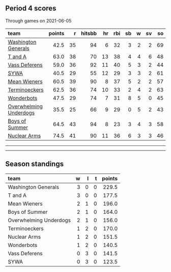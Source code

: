 

## Period 4 scores

Through games on 2021-06-05


|team                                              | points|  r| hitsbb| hr| rbi| sb|  w| sv| so|   era|  whip|
|:-------------------------------------------------|------:|--:|------:|--:|---:|--:|--:|--:|--:|-----:|-----:|
|[Washington Generals](./washingtongenerals)       |   42.5| 35|     94|  6|  32|  3|  2|  2| 69| 5.207| 1.393|
|[T and A](./tanda)                                |   63.0| 38|     70| 13|  38|  4|  4|  6| 48| 4.615| 1.410|
|[Vass Deferens](./vassdeferens)                   |   59.0| 36|     92| 11|  40|  5|  3|  2| 44| 4.894| 1.200|
|[SYWA](./sywa)                                    |   40.5| 29|     55| 12|  29|  3|  3|  2| 61| 5.185| 1.272|
|[Mean Wieners](./meanwieners)                     |   60.5| 39|     90|  8|  37|  5|  2|  2| 57| 2.786| 1.214|
|[Terminoeckers](./terminoeckers)                  |   62.5| 36|     74| 10|  33|  2|  4|  2| 63| 3.754| 0.979|
|[Wonderbots](./wonderbots)                        |   47.5| 29|     74|  7|  31|  8|  5|  0| 45| 4.000| 1.259|
|[Overwhelming Underdogs](./overwhelmingunderdogs) |   35.5| 25|     66|  9|  29|  0|  5|  2| 43| 4.754| 1.225|
|[Boys of Summer](./boysofsummer)                  |   64.5| 43|     94|  8|  23|  3|  4|  3| 58| 4.576| 1.136|
|[Nuclear Arms](./nucleararms)                     |   74.5| 41|     90| 11|  36|  6|  3|  3| 46| 2.415| 1.098|

* * *
* * *

## Season standings


|team                   |  w|  l|  t| points|
|:----------------------|--:|--:|--:|------:|
|Washington Generals    |  3|  0|  0|  229.5|
|T and A                |  3|  0|  0|  177.5|
|Mean Wieners           |  2|  1|  0|  196.0|
|Boys of Summer         |  2|  1|  0|  164.0|
|Overwhelming Underdogs |  2|  1|  0|  156.0|
|Terminoeckers          |  1|  2|  0|  170.0|
|Nuclear Arms           |  1|  2|  0|  151.5|
|Wonderbots             |  1|  2|  0|  140.5|
|Vass Deferens          |  0|  3|  0|  141.5|
|SYWA                   |  0|  3|  0|  123.5|


